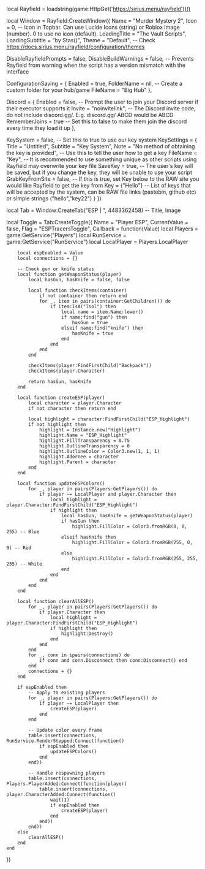 local Rayfield = loadstring(game:HttpGet('https://sirius.menu/rayfield'))()

local Window = Rayfield:CreateWindow({
   Name = "Murder Mystery 2",
   Icon = 0, -- Icon in Topbar. Can use Lucide Icons (string) or Roblox Image (number). 0 to use no icon (default).
   LoadingTitle = "The Vault Scripts",
   LoadingSubtitle = "by Stas()",
   Theme = "Default", -- Check https://docs.sirius.menu/rayfield/configuration/themes

   DisableRayfieldPrompts = false,
   DisableBuildWarnings = false, -- Prevents Rayfield from warning when the script has a version mismatch with the interface

   ConfigurationSaving = {
      Enabled = true,
      FolderName = nil, -- Create a custom folder for your hub/game
      FileName = "Big Hub"
   },

   Discord = {
      Enabled = false, -- Prompt the user to join your Discord server if their executor supports it
      Invite = "noinvitelink", -- The Discord invite code, do not include discord.gg/. E.g. discord.gg/ ABCD would be ABCD
      RememberJoins = true -- Set this to false to make them join the discord every time they load it up
   },

   KeySystem = false, -- Set this to true to use our key system
   KeySettings = {
      Title = "Untitled",
      Subtitle = "Key System",
      Note = "No method of obtaining the key is provided", -- Use this to tell the user how to get a key
      FileName = "Key", -- It is recommended to use something unique as other scripts using Rayfield may overwrite your key file
      SaveKey = true, -- The user's key will be saved, but if you change the key, they will be unable to use your script
      GrabKeyFromSite = false, -- If this is true, set Key below to the RAW site you would like Rayfield to get the key from
      Key = {"Hello"} -- List of keys that will be accepted by the system, can be RAW file links (pastebin, github etc) or simple strings ("hello","key22")
   }
})

local Tab = Window:CreateTab("ESP | ", 4483362458) -- Title, Image

local Toggle = Tab:CreateToggle({
    Name = "Player ESP",
    CurrentValue = false,
    Flag = "ESPTracersToggle",
    Callback = function(Value)
        local Players = game:GetService("Players")
        local RunService = game:GetService("RunService")
        local LocalPlayer = Players.LocalPlayer

        local espEnabled = Value
        local connections = {}

        -- Check gun or knife status
        local function getWeaponStatus(player)
            local hasGun, hasKnife = false, false

            local function checkItems(container)
                if not container then return end
                for _, item in pairs(container:GetChildren()) do
                    if item:IsA("Tool") then
                        local name = item.Name:lower()
                        if name:find("gun") then
                            hasGun = true
                        elseif name:find("knife") then
                            hasKnife = true
                        end
                    end
                end
            end

            checkItems(player:FindFirstChild("Backpack"))
            checkItems(player.Character)

            return hasGun, hasKnife
        end

        local function createESP(player)
            local character = player.Character
            if not character then return end

            local highlight = character:FindFirstChild("ESP_Highlight")
            if not highlight then
                highlight = Instance.new("Highlight")
                highlight.Name = "ESP_Highlight"
                highlight.FillTransparency = 0.75
                highlight.OutlineTransparency = 0
                highlight.OutlineColor = Color3.new(1, 1, 1)
                highlight.Adornee = character
                highlight.Parent = character
            end
        end

        local function updateESPColors()
            for _, player in pairs(Players:GetPlayers()) do
                if player ~= LocalPlayer and player.Character then
                    local highlight = player.Character:FindFirstChild("ESP_Highlight")
                    if highlight then
                        local hasGun, hasKnife = getWeaponStatus(player)
                        if hasGun then
                            highlight.FillColor = Color3.fromRGB(0, 0, 255) -- Blue
                        elseif hasKnife then
                            highlight.FillColor = Color3.fromRGB(255, 0, 0) -- Red
                        else
                            highlight.FillColor = Color3.fromRGB(255, 255, 255) -- White
                        end
                    end
                end
            end
        end

        local function clearAllESP()
            for _, player in pairs(Players:GetPlayers()) do
                if player.Character then
                    local highlight = player.Character:FindFirstChild("ESP_Highlight")
                    if highlight then
                        highlight:Destroy()
                    end
                end
            end
            for _, conn in ipairs(connections) do
                if conn and conn.Disconnect then conn:Disconnect() end
            end
            connections = {}
        end

        if espEnabled then
            -- Apply to existing players
            for _, player in pairs(Players:GetPlayers()) do
                if player ~= LocalPlayer then
                    createESP(player)
                end
            end

            -- Update color every frame
            table.insert(connections, RunService.RenderStepped:Connect(function()
                if espEnabled then
                    updateESPColors()
                end
            end))

            -- Handle respawning players
            table.insert(connections, Players.PlayerAdded:Connect(function(player)
                table.insert(connections, player.CharacterAdded:Connect(function()
                    wait(1)
                    if espEnabled then
                        createESP(player)
                    end
                end))
            end))
        else
            clearAllESP()
        end
    end
})
